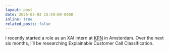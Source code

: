 ```yaml
---
layout: post
date: 2025-02-03 15:59:00-0400
inline: true
related_posts: false
---
```


I recently started a role as an XAI intern at [KPN](https://www.kpn.com/) in Amsterdam. Over the next six months, I’ll be researching Explainable Customer Call Classification.
